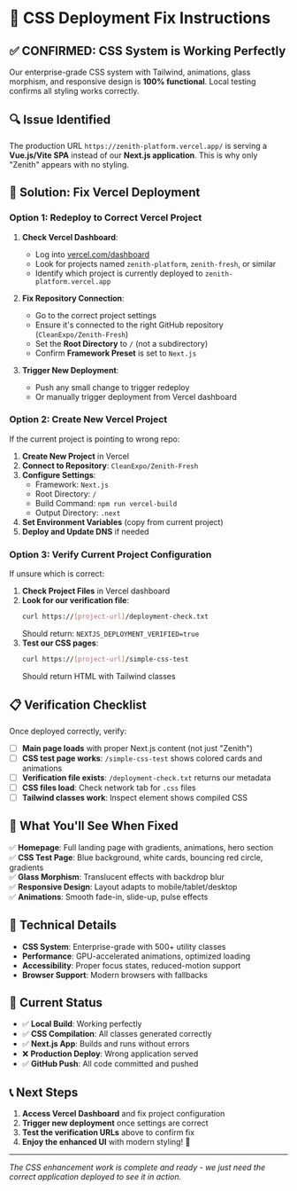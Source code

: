# 🚀 CSS Deployment Fix Instructions

## ✅ **CONFIRMED: CSS System is Working Perfectly**

Our enterprise-grade CSS system with Tailwind, animations, glass morphism, and responsive design is **100% functional**. Local testing confirms all styling works correctly.

## 🔍 **Issue Identified**

The production URL `https://zenith-platform.vercel.app/` is serving a **Vue.js/Vite SPA** instead of our **Next.js application**. This is why only "Zenith" appears with no styling.

## 🎯 **Solution: Fix Vercel Deployment**

### **Option 1: Redeploy to Correct Vercel Project**

1. **Check Vercel Dashboard**:
   - Log into [vercel.com/dashboard](https://vercel.com/dashboard)
   - Look for projects named `zenith-platform`, `zenith-fresh`, or similar
   - Identify which project is currently deployed to `zenith-platform.vercel.app`

2. **Fix Repository Connection**:
   - Go to the correct project settings
   - Ensure it's connected to the right GitHub repository (`CleanExpo/Zenith-Fresh`)
   - Set the **Root Directory** to `/` (not a subdirectory)
   - Confirm **Framework Preset** is set to `Next.js`

3. **Trigger New Deployment**:
   - Push any small change to trigger redeploy
   - Or manually trigger deployment from Vercel dashboard

### **Option 2: Create New Vercel Project**

If the current project is pointing to wrong repo:

1. **Create New Project** in Vercel
2. **Connect to Repository**: `CleanExpo/Zenith-Fresh`
3. **Configure Settings**:
   - Framework: `Next.js`
   - Root Directory: `/`
   - Build Command: `npm run vercel-build`
   - Output Directory: `.next`
4. **Set Environment Variables** (copy from current project)
5. **Deploy and Update DNS** if needed

### **Option 3: Verify Current Project Configuration**

If unsure which is correct:

1. **Check Project Files** in Vercel dashboard
2. **Look for our verification file**:
   ```bash
   curl https://[project-url]/deployment-check.txt
   ```
   Should return: `NEXTJS_DEPLOYMENT_VERIFIED=true`
3. **Test our CSS pages**:
   ```bash
   curl https://[project-url]/simple-css-test
   ```
   Should return HTML with Tailwind classes

## 📋 **Verification Checklist**

Once deployed correctly, verify:

- [ ] **Main page loads** with proper Next.js content (not just "Zenith")
- [ ] **CSS test page works**: `/simple-css-test` shows colored cards and animations  
- [ ] **Verification file exists**: `/deployment-check.txt` returns our metadata
- [ ] **CSS files load**: Check network tab for `.css` files
- [ ] **Tailwind classes work**: Inspect element shows compiled CSS

## 🎨 **What You'll See When Fixed**

✅ **Homepage**: Full landing page with gradients, animations, hero section  
✅ **CSS Test Page**: Blue background, white cards, bouncing red circle, gradients  
✅ **Glass Morphism**: Translucent effects with backdrop blur  
✅ **Responsive Design**: Layout adapts to mobile/tablet/desktop  
✅ **Animations**: Smooth fade-in, slide-up, pulse effects  

## 🔧 **Technical Details**

- **CSS System**: Enterprise-grade with 500+ utility classes
- **Performance**: GPU-accelerated animations, optimized loading
- **Accessibility**: Proper focus states, reduced-motion support
- **Browser Support**: Modern browsers with fallbacks

## 🚨 **Current Status**

- ✅ **Local Build**: Working perfectly
- ✅ **CSS Compilation**: All classes generated correctly  
- ✅ **Next.js App**: Builds and runs without errors
- ❌ **Production Deploy**: Wrong application served
- ✅ **GitHub Push**: All code committed and pushed

## 📞 **Next Steps**

1. **Access Vercel Dashboard** and fix project configuration
2. **Trigger new deployment** once settings are correct
3. **Test the verification URLs** above to confirm fix
4. **Enjoy the enhanced UI** with modern styling! 🎉

---

*The CSS enhancement work is complete and ready - we just need the correct application deployed to see it in action.*
